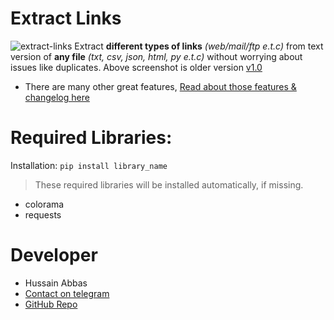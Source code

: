 # Extract Links
![extract-links](https://user-images.githubusercontent.com/78584556/107383346-e9bf1a00-6b16-11eb-9a09-0c19535b3fd8.jpg)
Extract **different types of links** *(web/mail/ftp e.t.c)* from text version of **any file** *(txt, csv, json, html, py e.t.c)* without worrying about issues like duplicates.
Above screenshot is older version [v1.0](https://github.com/hussain5416/Extract_Links/releases/tag/v1.0)
- There are many other great features, [Read about those features & changelog here](https://github.com/hussain5416/Extract_Links/releases)

# Required Libraries:
Installation: `pip install library_name`
> These required libraries will be installed automatically, if missing.
- colorama
- requests

# Developer
- Hussain Abbas
- [Contact on telegram](https://t.me/hussain5416)
- [GitHub Repo](https://github.com/hussain5416/Extract_Links)
